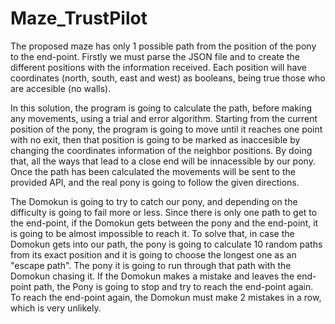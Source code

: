 # Maze_TrustPilot

The proposed maze has only 1 possible path from the position of the pony to the end-point.
Firstly we must parse the JSON file and to create the different positions with the information received.
Each position will have coordinates (north, south, east and west) as booleans, being true those who are accesible (no walls).

In this solution, the program is going to calculate the path, before making any movements, using a trial and error algorithm.
Starting from the current position of the pony, the program is going to move until it reaches one point with no exit, then that position is going
to be marked as inaccesible by changing the coordinates information of the neighbor positions.
By doing that, all the ways that lead to a close end will be innacessible by our pony.
Once the path has been calculated the movements will be sent to the provided API, and the real pony is going to follow the given directions.

The Domokun is going to try to catch our pony, and depending on the difficulty is going to fail more or less. Since there is only one path 
to get to the end-point, if the Domokun gets between the pony and the end-point, it is going to be almost impossible to reach it.
To solve that, in case the Domokun gets into our path, the pony is going to calculate 10 random paths from its exact position and it is 
going to choose the longest one as an "escape path". The pony it is going to run through that path with the Domokun chasing it.
If the Domokun makes a mistake and leaves the end-point path, the Pony is going to stop and try to reach the end-point again.
To reach the end-point again, the Domokun must make 2 mistakes in a row, which is very unlikely.
